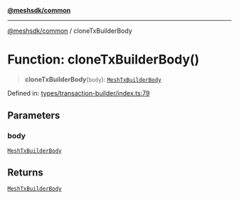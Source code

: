 [**@meshsdk/common**](../README.md)

***

[@meshsdk/common](../globals.md) / cloneTxBuilderBody

# Function: cloneTxBuilderBody()

> **cloneTxBuilderBody**(`body`): [`MeshTxBuilderBody`](../type-aliases/MeshTxBuilderBody.md)

Defined in: [types/transaction-builder/index.ts:79](https://github.com/MeshJS/mesh/blob/1abde1553cbd7cf2cf4e40197fc0de9e4a7d0f49/packages/mesh-common/src/types/transaction-builder/index.ts#L79)

## Parameters

### body

[`MeshTxBuilderBody`](../type-aliases/MeshTxBuilderBody.md)

## Returns

[`MeshTxBuilderBody`](../type-aliases/MeshTxBuilderBody.md)
